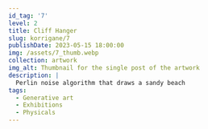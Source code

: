 ```yaml
---
id_tag: '7'
level: 2
title: Cliff Hanger
slug: korrigane/7
publishDate: 2023-05-15 18:00:00
img: /assets/7_thumb.webp
collection: artwork
img_alt: Thumbnail for the single post of the artwork
description: |
  Perlin noise algorithm that draws a sandy beach
tags:
  - Generative art
  - Exhibitions
  - Physicals
---
```

